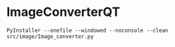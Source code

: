 # ImageConverterQT

```
PyInstaller --onefile --windowed --noconsole --clean src/image/Image_converter.py
```
